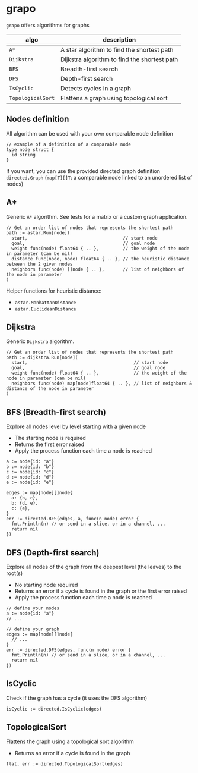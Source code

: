# grapo

`grapo` offers algorithms for graphs

algo              | description
----------------- | -----------
`A*`              | A star algorithm to find the shortest path
`Dijkstra`        | Dijkstra algorithm to find the shortest path
`BFS`             | Breadth-first search
`DFS`             | Depth-first search
`IsCyclic`        | Detects cycles in a graph
`TopologicalSort` | Flattens a graph using topological sort

## Nodes definition

All algorithm can be used with your own comparable node definition

```golang
// example of a definition of a comparable node
type node struct {
  id string
}
```

If you want, you can use the provided directed graph definition `directed.Graph` (`map[T][]T`: a comparable node linked to an unordered list of nodes)

## A*

Generic `A*` algorithm.
See tests for a matrix or a custom graph application.

```golang
// Get an order list of nodes that represents the shortest path
path := astar.Run[node](
  start,                                    // start node
  goal,                                     // goal node
  weight func(node) float64 { .. },         // the weight of the node in parameter (can be nil)
  distance func(node, node) float64 { .. }, // the heuristic distance between the 2 given nodes
  neighbors func(node) []node { .. },       // list of neighbors of the node in parameter
)
```

Helper functions for heuristic distance:

* `astar.ManhattanDistance`
* `astar.EuclideanDistance`

## Dijkstra

Generic `Dijkstra` algorithm.

```golang
// Get an order list of nodes that represents the shortest path
path := dijkstra.Run[node](
  start,                                        // start node
  goal,                                         // goal node
  weight func(node) float64 { .. },             // the weight of the node in parameter (can be nil)
  neighbors func(node) map[node]float64 { .. }, // list of neighbors & distance of the node in parameter
)
```

## BFS (Breadth-first search)

Explore all nodes level by level starting with a given node

* The starting node is required
* Returns the first error raised
* Apply the process function each time a node is reached

```golang
a := node{id: "a"}
b := node{id: "b"}
c := node{id: "c"}
d := node{id: "d"}
e := node{id: "e"}

edges := map[node][]node{
  a: {b, c},
  b: {d, e},
  c: {e},
}
err := directed.BFS(edges, a, func(n node) error {
  fmt.Println(n) // or send in a slice, or in a channel, ...
  return nil
})
```

## DFS (Depth-first search)

Explore all nodes of the graph from the deepest level (the leaves) to the root(s)

* No starting node required
* Returns an error if a cycle is found in the graph or the first error raised
* Apply the process function each time a node is reached

```golang
// define your nodes
a := node{id: "a"}
// ...

// define your graph
edges := map[node][]node{
  // ...
}
err := directed.DFS(edges, func(n node) error {
  fmt.Println(n) // or send in a slice, or in a channel, ...
  return nil
})
```

## IsCyclic

Check if the graph has a cycle (it uses the DFS algorithm)

```golang
isCyclic := directed.IsCyclic(edges)
```

## TopologicalSort

Flattens the graph using a topological sort algorithm

* Returns an error if a cycle is found in the graph

```golang
flat, err := directed.TopologicalSort(edges)
```
